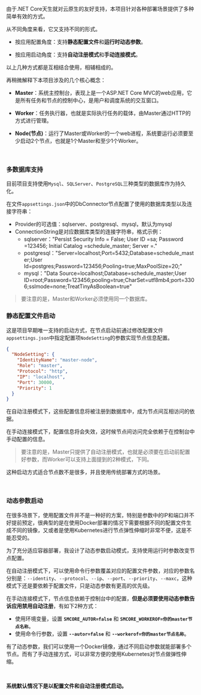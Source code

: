 
由于.NET Core天生就对云原生的友好支持，本项目针对各种部署场景提供了多种简单有效的方式。

从不同角度来看，它又支持不同的形式。

- 按应用配置角度：支持**静态配置文件**和**运行时动态参数**。

- 按应用启动角度：支持**自动注册模式**和**手动连接模式**。

以上几种方式都是互相结合使用，相辅相成的。


再稍微解释下本项目涉及的几个核心概念：

- **Master**：系统主控制台，表现上是一个ASP.NET Core MVC的web应用，它是所有任务和节点的控制中心，是用户和调度系统的交互窗口。 

- **Worker**：任务执行器，也就是实际执行任务的载体，由Master通过HTTP的方式进行管理。

- **Node(节点)**：运行了Master或Worker的一个web进程，系统要运行必须要至少启动2个节点，也就是1个Master和至少1个Worker。


<br />

### 多数据库支持

目前项目支持使用`Mysql`、`SQLServer`、`PostgreSQL`三种类型的数据库作为持久化。

在文件`appsettings.json`中的DbConnector节点配置了使用的数据库类型以及连接字符串：

- Provider的可选值：sqlserver、postgresql、mysql，默认为mysql
-  ConnectionString是对应数据库类型的连接字符串，格式示例：
    - sqlserver："Persist Security Info = False; User ID =sa; Password =123456; Initial Catalog =schedule_master; Server =."
    - postgresql："Server=localhost;Port=5432;Database=schedule_master;User Id=postgres;Password=123456;Pooling=true;MaxPoolSize=20;"
    - mysql："Data Source=localhost;Database=schedule_master;User ID=root;Password=123456;pooling=true;CharSet=utf8mb4;port=3306;sslmode=none;TreatTinyAsBoolean=true"

> 要注意的是，Master和Worker必须使用同一个数据库。

### 静态配置文件启动

这是项目早期唯一支持的启动方式，在节点启动前通过修改配置文件`appsettings.json`中指定配置项`NodeSetting`的参数实现节点信息配置。
```json
{
  "NodeSetting": {
    "IdentityName": "master-node",
    "Role": "master",
    "Protocol": "http",
    "IP": "localhost",
    "Port": 30000,
    "Priority": 1
  }	
}
```

在自动注册模式下，这些配置信息将被注册到数据库中，成为节点间互相访问的依据。

在手动连接模式下，配置信息将会失效，这时候节点间访问完全依赖于在控制台中手动配置的信息。

> 要注意的是，Master只提供了自动注册模式，也就是必须要在启动前配置好参数，而Worker可以支持上面提到的2种模式，下同。

这种启动方式适合节点数不是很多，并且使用传统部署方式的场景。


<br />

### 动态参数启动

在很多场景下，使用配置文件并不是一种好的方案，特别是参数中的IP和端口并不好提前预定，很典型的是在使用Docker部署的情况下需要根据不同的配置文件生成不同的镜像，又或者是使用Kubernetes进行节点弹性伸缩时非常不便，这是不能忍受的。

为了充分适应容器部署，我设计了动态参数启动模式，支持使用运行时参数改变节点配置。

在自动注册模式下，可以使用命令行参数覆盖对应的配置文件参数，对应的参数名分别是：`--identity`、`--protocol`、`--ip`、`--port`、`--priority`、`--maxc`，这种模式下还是要依赖于配置文件，只是动态参数有更高的优先级。

在手动连接模式下，节点信息依赖于控制台中的配置，**但是必须要使用动态参数告诉应用禁用自动注册**，有如下2种方式：

- 使用环境变量，设置 **`SMCORE_AUTOR=false`** 和 **`SMCORE_WORKEROF=你的master节点名称`**。
- 使用命令行参数，设置 **`--autor=false`** 和 **`--workerof=你的master节点名称`**。

有了动态参数，我们可以使用一个Docker镜像，通过不同启动参数就能部署多个节点。而有了手动连接方式，可以非常方便的使用Kubernetes对节点做弹性伸缩。

<br />

**系统默认情况下是以配置文件和自动注册模式启动。**
